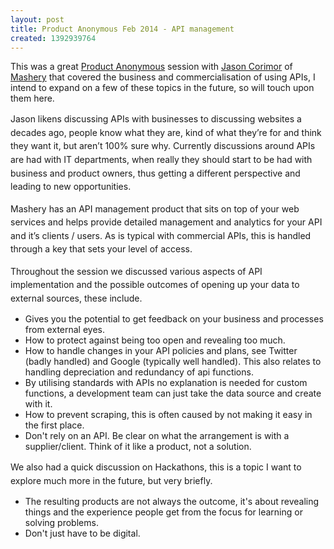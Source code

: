 ```yaml
---
layout: post
title: Product Anonymous Feb 2014 - API management
created: 1392939764
---
```

<p class="p1"><span class="s1">This was a great <a href="http://productanonymous.com/" target="_blank">Product Anonymous</a> session with <a href="http://au.linkedin.com/pub/jason-cormier/15/131/744" target="_blank">Jason Corimor</a> of <a href="http://www.mashery.com/" target="_blank">Mashery</a> that covered the business and commercialisation of using APIs, I intend to expand on a few of these topics in the future, so will touch upon them here.</span><p class="p2"><span style="line-height: 1.538em;">Jason likens discussing APIs with businesses to discussing websites a decades ago, people know what they are, kind of what they&rsquo;re for and think they want it, but aren&rsquo;t 100% sure why. Currently discussions around APIs are had with IT departments, when really they should start to be had with business and product owners, thus getting a different perspective and leading to new opportunities.</span><p class="p2"><span style="line-height: 1.538em;">Mashery has an API management product that sits on top of your web services and helps provide detailed management and analytics for your API and it&rsquo;s clients / users. As is typical with commercial APIs, this is handled through a key that sets your level of access.</span><p class="p2"><span style="line-height: 1.538em;">Throughout the session we discussed various aspects of API implementation and the possible outcomes of opening up your data to external sources, these include.</span><ul><li class="p1"><span class="s1">Gives you the potential to get feedback on your business and processes from external eyes.</span></li><li class="p1"><span class="s1">How to protect against being too open and revealing too much.</span></li><li class="p1"><span class="s1">How to handle changes in your API policies and plans, see Twitter (badly handled) and Google (typically well handled). This also relates to handling depreciation and redundancy of api functions.</span></li><li class="p1"><span class="s1">By utilising standards with APIs no explanation is needed for custom functions, a development team can just take the data source and create with it.</span></li><li class="p1"><span class="s1">How to prevent scraping, this is often caused by not making it easy in the first place.</span></li><li class="p1"><span class="s1">Don&#39;t rely on an API. Be clear on what the arrangement is with a supplier/client. Think of it like a product, not a solution.</span></li></ul><p class="p2"><span style="line-height: 1.538em;">We also had a quick discussion on Hackathons, this is a topic I want to explore much more in the future, but very briefly.</span><ul><li class="p1"><span class="s1">The resulting products are not always the outcome, it&#39;s about revealing things and the experience people get from the focus for learning or solving problems.&nbsp;</span></li><li class="p1"><span class="s1">Don&#39;t just have to be digital.&nbsp;</span></li></ul>
